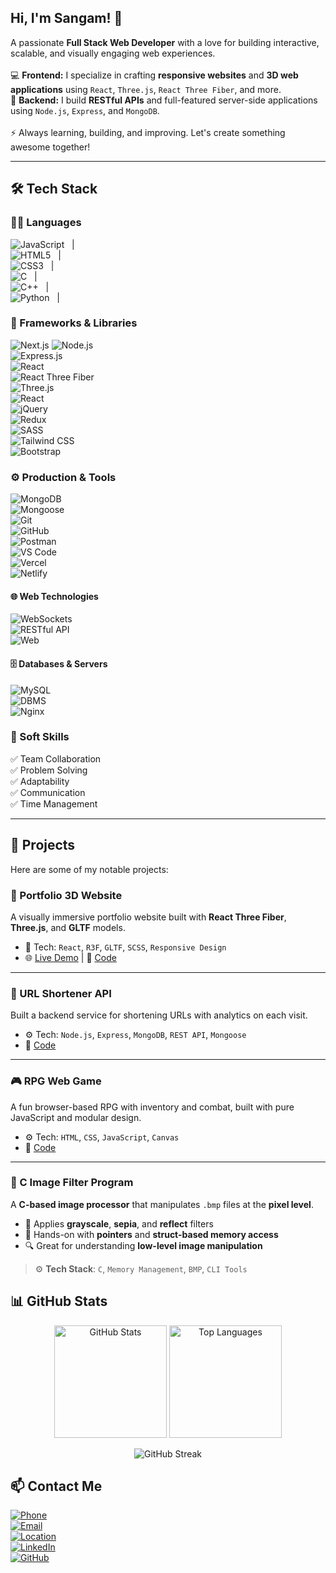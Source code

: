 <h2 align="left">Hi, I'm Sangam! 👋</h2>

<p align="left">
  A passionate <strong>Full Stack Web Developer</strong> with a love for building interactive, scalable, and visually engaging web experiences.  
  <br><br>
  💻 <span style="font-weight:bold;">Frontend:</span> I specialize in crafting <strong>responsive websites</strong> and <strong>3D web applications</strong> using <code>React</code>, <code>Three.js</code>, <code>React Three Fiber</code>, and more.
  <br>
  🚀 <span style="font-weight:bold;">Backend:</span> I build <strong>RESTful APIs</strong> and full-featured server-side applications using <code>Node.js</code>, <code>Express</code>, and <code>MongoDB</code>.
  <br><br>
  ⚡ Always learning, building, and improving. Let's create something awesome together!
</p>


---

## 🛠 Tech Stack

### 👨‍💻 Languages  
![JavaScript](https://img.shields.io/badge/-JavaScript-F7DF1E?logo=javascript&logoColor=000)   &nbsp; | &nbsp;  
![HTML5](https://img.shields.io/badge/-HTML5-E34F26?logo=html5&logoColor=fff)   &nbsp; | &nbsp;  
![CSS3](https://img.shields.io/badge/-CSS3-1572B6?logo=css3&logoColor=fff)   &nbsp; | &nbsp;  
![C](https://img.shields.io/badge/-C-A8B9CC?logo=c&logoColor=fff)   &nbsp; | &nbsp;  
![C++](https://img.shields.io/badge/-C++-00599C?logo=c%2B%2B&logoColor=fff)   &nbsp; | &nbsp;  
![Python](https://img.shields.io/badge/-Python-3776AB?logo=python&logoColor=fff)  &nbsp; | &nbsp;  


### 🧩 Frameworks & Libraries  
![Next.js](https://img.shields.io/badge/-Next.js-000000?logo=next.js&logoColor=white)
![Node.js](https://img.shields.io/badge/-Node.js-339933?logo=node.js&logoColor=fff)  
![Express.js](https://img.shields.io/badge/-Express.js-000?logo=express&logoColor=fff)  
![React](https://img.shields.io/badge/-React-61DAFB?logo=react&logoColor=000)  
![React Three Fiber](https://img.shields.io/badge/-React%20Three%20Fiber-000?logo=three.js&logoColor=white)  
![Three.js](https://img.shields.io/badge/-Three.js-000000?logo=three.js&logoColor=white)  
![React](https://img.shields.io/badge/-React-61DAFB?logo=react&logoColor=000)  
![jQuery](https://img.shields.io/badge/-jQuery-0769AD?logo=jquery&logoColor=white)  
![Redux](https://img.shields.io/badge/-Redux-764ABC?logo=redux&logoColor=white)  
![SASS](https://img.shields.io/badge/-Sass-CC6699?logo=sass&logoColor=white)  
![Tailwind CSS](https://img.shields.io/badge/-Tailwind_CSS-38B2AC?logo=tailwind-css&logoColor=white)  
![Bootstrap](https://img.shields.io/badge/-Bootstrap-7952B3?logo=bootstrap&logoColor=white)


### ⚙️ Production & Tools  
![MongoDB](https://img.shields.io/badge/-MongoDB-47A248?logo=mongodb&logoColor=fff)  
![Mongoose](https://img.shields.io/badge/-Mongoose-880000?logo=mongoose&logoColor=fff)  
![Git](https://img.shields.io/badge/-Git-F05032?logo=git&logoColor=fff)  
![GitHub](https://img.shields.io/badge/-GitHub-181717?logo=github&logoColor=fff)  
![Postman](https://img.shields.io/badge/-Postman-FF6C37?logo=postman&logoColor=fff)  
![VS Code](https://img.shields.io/badge/-VS%20Code-007ACC?logo=visual-studio-code&logoColor=fff)  
![Vercel](https://img.shields.io/badge/-Vercel-000?logo=vercel&logoColor=fff)  
![Netlify](https://img.shields.io/badge/-Netlify-00C7B7?logo=netlify&logoColor=fff)

#### 🌐 Web Technologies  
![WebSockets](https://img.shields.io/badge/-WebSockets-000000?logo=websockets&logoColor=white)  
![RESTful API](https://img.shields.io/badge/-REST_API-FF6F00?logo=api&logoColor=white)  
![Web](https://img.shields.io/badge/-Web_Development-4285F4?logo=google-chrome&logoColor=white)

#### 🗄️ Databases & Servers  
![MySQL](https://img.shields.io/badge/-MySQL-4479A1?logo=mysql&logoColor=white)  
![DBMS](https://img.shields.io/badge/-DBMS-4DB33D?logo=database&logoColor=white)  
![Nginx](https://img.shields.io/badge/-Nginx-009639?logo=nginx&logoColor=white)

### 💼 Soft Skills  
✅ Team Collaboration  
✅ Problem Solving  
✅ Adaptability  
✅ Communication  
✅ Time Management  

---
## 💼 Projects

Here are some of my notable projects:

### 🚀 Portfolio 3D Website
A visually immersive portfolio website built with **React Three Fiber**, **Three.js**, and **GLTF** models.
- 🧠 Tech: `React`, `R3F`, `GLTF`, `SCSS`, `Responsive Design`
- 🌐 [Live Demo](https://portfolio-3-d-neon-gamma.vercel.app) | 📂 [Code](https://github.com/falcon0124/portfolio-3d)

---

### 🔗 URL Shortener API
Built a backend service for shortening URLs with analytics on each visit.
- ⚙️ Tech: `Node.js`, `Express`, `MongoDB`, `REST API`, `Mongoose`
- 📂 [Code](https://github.com/falcon0124/url-shortener-api)

---

### 🎮 RPG Web Game
A fun browser-based RPG with inventory and combat, built with pure JavaScript and modular design.
- ⚙️ Tech: `HTML`, `CSS`, `JavaScript`, `Canvas`
- 📂 [Code](https://github.com/falcon0124/rpg-game)

---
### 🧪 C Image Filter Program

A **C-based image processor** that manipulates `.bmp` files at the **pixel level**.

- 🎨 Applies **grayscale**, **sepia**, and **reflect** filters  
- 🧠 Hands-on with **pointers** and **struct-based memory access**  
- 🔍 Great for understanding **low-level image manipulation**  

> ⚙️ **Tech Stack**: `C`, `Memory Management`, `BMP`, `CLI Tools`



## 📊 GitHub Stats

<div align="center">

<img src="https://github-readme-stats.vercel.app/api?username=falcon0124&show_icons=true&theme=radical" alt="GitHub Stats" height="180"/>

<img src="https://github-readme-stats.vercel.app/api/top-langs/?username=falcon0124&layout=compact&theme=radical" alt="Top Languages" height="180"/>

</div>

<p align="center">
  <img src="https://github-readme-streak-stats.herokuapp.com/?user=falcon0124&theme=radical" alt="GitHub Streak" />
</p>


## 📫 Contact Me

[![Phone](https://img.shields.io/badge/📞-Phone-blue?style=flat-square)](tel:+919113107680)  
[![Email](https://img.shields.io/badge/✉️-Email-red?style=flat-square)](mailto:sangamsh04@gmail.com)  
[![Location](https://img.shields.io/badge/📍-Location-green?style=flat-square)](#)  
[![LinkedIn](https://img.shields.io/badge/LinkedIn-0077B5?style=flat-square&logo=linkedin&logoColor=white)](https://www.linkedin.com/in/sangam911/)  
[![GitHub](https://img.shields.io/badge/GitHub-181717?style=flat-square&logo=github&logoColor=white)](https://github.com/falcon0124)

